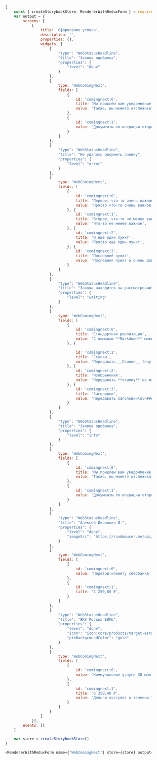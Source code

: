 ﻿```js
    {
        const { createStorybookStore, RendererWithReduxForm } = require('provider')
        var output = {
            screens: [
                {
                    title: 'Оформление услуги',
                    description: '',
                    properties: {},
                    widgets: [
                        {
                            "type": "WebStatusHeadline",
                            "title": "Заявка одобрена",
                            "properties": {
                                "level": "done"
                            }
                        },
                        {
                            type: 'WebComingNext',
                            fields: [
                                {
                                    id: 'comingnext:0',
                                    title: 'Мы пришлём вам уведомление о результатах обработки',
                                    value: 'Также, вы можете отслеживать статус заявки в разделе «История»'
                                },
                                {
                                    id: 'comingnext:1',
                                    value: 'Документы по операции отправлены на __kolosov.p.o@mail.ru__',
                                }
                            ]
                        },
                        {
                            "type": "WebStatusHeadline",
                            "title": "Не удалось оформить заявку",
                            "properties": {
                                "level": "error"
                            }
                        },
                        {
                            type: 'WebComingNext',
                            fields: [
                                {
                                    id: 'comingnext:0',
                                    title: 'Первое, что-то очень важное',
                                    value: 'Просто что-то очень важное',
                                }, {
                                    id: 'comingnext:1',
                                    title: 'Второе, что-то не менее важное',
                                    value: 'Что-то не менее важное',
                                }, {
                                    id: 'comingnext:2',
                                    title: 'И еще один пункт',
                                    value: 'Просто еще один пункт',
                                }, {
                                    id: 'comingnext:3',
                                    title: 'Последний пункт',
                                    value: 'Последний пункт и очень длинный текст, в котором тоже можно рассказать что-то еще очень важное'
                                }
                            ]
                        },
                        {
                            "type": "WebStatusHeadline",
                            "title": "Заявка находится на рассмотрении",
                            "properties": {
                                "level": "waiting"
                            }
                        },
                        {
                            type: 'WebComingNext',
                            fields: [
                                {
                                    id: 'comingnext:0',
                                    title: 'Стандартная реализация',
                                    value: 'С помощью **Markdown** можно стилизовать текст',
                                }, {

                                    id: 'comingnext:1',
                                    title: 'Ссылки',
                                    value: 'Передавать __Ссылки__ (внутренние, внешние): [Link External](http://ya.ru),  [Link Internal: like a Link by history](/payments)'
                                }, {
                                    id: 'comingnext:2',
                                    title: 'Изображения',
                                    value: 'Передавать **ссылку** на изображение\n\n![Image](http://www.sberbank.ru/portalserver/content/atom/contentRepository/content?id=35f8876c-36fe-48b6-83d0-1ec3388a22f3)'
                                }, {
                                    id: 'comingnext:3',
                                    title: 'Заголовки',
                                    value: 'Передавать заголовки\n\n### Например, H3'
                                }
                            ]
                        },
                        {
                            "type": "WebStatusHeadline",
                            "title": "Заявка одобрена",
                            "properties": {
                                "level": "info"
                            }
                        },
                        {
                            type: 'WebComingNext',
                            fields: [
                                {
                                    id: 'comingnext:0',
                                    title: 'Мы пришлём вам уведомление о результатах обработки',
                                    value: 'Также, вы можете отслеживать статус заявки в разделе «История»',
                                },
                                {
                                    id: 'comingnext:1',
                                    value: 'Документы по операции отправлены на __kolosov.p.o@mail.ru__',
                                }
                            ]
                        },
                        {
                            "type": "WebStatusHeadline",
                            "title": "Алексей Иванович И.",
                            "properties": {
                                "level": "done",
                                "imageSrc": "https://randomuser.me/api/portraits/men/97.jpg"
                            }
                        },
                        {
                            type: 'WebComingNext',
                            fields: [
                                {
                                    id: 'comingnext:0',
                                    value: 'Перевод клиенту сбербанка',
                                },
                                {
                                    id: 'comingnext:1',
                                    title: '2 250,00 ₽',
                                }
                            ]
                        },
                        {
                            "type": "WebStatusHeadline",
                            "title": "ЖКУ Москва ЕИРЦ",
                            "properties": {
                                "level": "done",
                                "icon": "icon:core/products/target-estate",
                                "pinBackgroundColor": "gold"
                            }
                        },
                        {
                            type: 'WebComingNext',
                            fields: [
                                {
                                    id: 'comingnext:0',
                                    value: 'Коммунальные услуги 30 мая 2019',
                                },
                                {
                                    id: 'comingnext:1',
                                    title: '6 350,40 ₽',
                                    value: 'Деньги поступят в течении 15 минут'
                                }
                            ]
                        }
                    ]
                }],
            events: []
        }

        var store = createStorybookStore()
    }

    <RendererWithReduxForm name={'WebComingNext'} store={store} output={output} />
```
